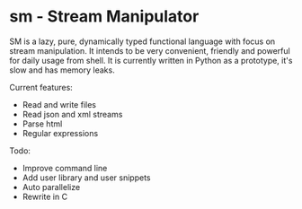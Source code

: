 sm - Stream Manipulator
==

SM is a lazy, pure, dynamically typed functional language with focus on stream manipulation.
It intends to be very convenient, friendly and powerful for daily usage from shell.
It is currently written in Python as a prototype, it's slow and has memory leaks.

Current features:
- Read and write files
- Read json and xml streams
- Parse html
- Regular expressions

Todo:
- Improve command line
- Add user library and user snippets
- Auto parallelize
- Rewrite in C
